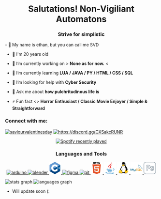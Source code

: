 <h1 align="center">Salutations! Non-Vigiliant Automatons</h1>
<h3 align="center">Strive for simplistic</h3>
- 🔶 My name is ethan, but you can call me SVD

- 🧡 I'm 20 years old

- 🔭 I’m currently working on > **None as for now.** <

- 🌱 I’m currently learning **LUA / JAVA / PY / HTML / CSS / SQL** 

- 🤝 I’m looking for help with **Cyber Security**

- 💬 Ask me about **how pulchritudinous life is**

- ⚡ Fun fact <> **Horror Enthusiast / Classic Movie Enjoyer / Simple & Straightforward**

 
<h3 align="left">Connect with me:</h3>
<p align="left">
<a href="https://www.youtube.com/c/saviourvalentinesday" target="blank"><img align="center" src="https://raw.githubusercontent.com/rahuldkjain/github-profile-readme-generator/master/src/images/icons/Social/youtube.svg" alt="saviourvalentinesday" height="30" width="40" /></a>
<a href="https://discord.gg/CXSakcRUNR" target="blank"><img align="center" src="https://raw.githubusercontent.com/rahuldkjain/github-profile-readme-generator/master/src/images/icons/Social/discord.svg" alt="https://discord.gg/CXSakcRUNR" height="30" width="40" /></a>
</p>

<div align="center">
  <a href="https://open.spotify.com/user/nfmom5sm1x6jzpkhljtzi6ul7">
    <img src="https://spotify-recently-played-readme.vercel.app/api?user=nfmom5sm1x6jzpkhljtzi6ul7&count=5&unique=true" alt="Spotify recently played"  />
  </a>
</div>


<h3 align="middle">  Languages and Tools  </h3>
<p align="middle"> <a href="https://www.arduino.cc/" target="_blank" rel="noreferrer"> <img src="https://cdn.worldvectorlogo.com/logos/arduino-1.svg" alt="arduino" width="40" height="40"/> </a> <a href="https://www.blender.org/" target="_blank" rel="noreferrer"> <img src="https://download.blender.org/branding/community/blender_community_badge_white.svg" alt="blender" width="40" height="40"/> </a> <a href="https://www.w3schools.com/cpp/" target="_blank" rel="noreferrer"> <img src="https://raw.githubusercontent.com/devicons/devicon/master/icons/cplusplus/cplusplus-original.svg" alt="cplusplus" width="40" height="40"/> </a> <a href="https://www.figma.com/" target="_blank" rel="noreferrer"> <img src="https://www.vectorlogo.zone/logos/figma/figma-icon.svg" alt="figma" width="40" height="40"/> </a> <a href="https://git-scm.com/" target="_blank" rel="noreferrer"> <img src="https://www.vectorlogo.zone/logos/git-scm/git-scm-icon.svg" alt="git" width="40" height="40"/> </a> <a href="https://www.w3.org/html/" target="_blank" rel="noreferrer"> <img src="https://raw.githubusercontent.com/devicons/devicon/master/icons/html5/html5-original-wordmark.svg" alt="html5" width="40" height="40"/> </a> <a href="https://www.java.com" target="_blank" rel="noreferrer"> <img src="https://raw.githubusercontent.com/devicons/devicon/master/icons/java/java-original.svg" alt="java" width="40" height="40"/> </a> <a href="https://www.linux.org/" target="_blank" rel="noreferrer"> <img src="https://raw.githubusercontent.com/devicons/devicon/master/icons/linux/linux-original.svg" alt="linux" width="40" height="40"/> </a> <a href="https://www.mysql.com/" target="_blank" rel="noreferrer"> <img src="https://raw.githubusercontent.com/devicons/devicon/master/icons/mysql/mysql-original-wordmark.svg" alt="mysql" width="40" height="40"/> </a> <a href="https://www.photoshop.com/en" target="_blank" rel="noreferrer"> <img src="https://raw.githubusercontent.com/devicons/devicon/master/icons/photoshop/photoshop-line.svg" alt="photoshop" width="40" height="40"/> </a> </p>


 
<div align="left">
  <img src="https://github-readme-stats.vercel.app/api?username=R-1933&hide_title=false&hide_rank=false&show_icons=true&include_all_commits=true&count_private=true&disable_animations=false&theme=dracula&locale=en&hide_border=false&order=1" height="150" alt="stats graph"  />
  <img src="https://github-readme-stats.vercel.app/api/top-langs?username=R-1933&locale=en&hide_title=false&layout=compact&card_width=320&langs_count=5&theme=onedark&hide_border=false&order=2" height="150" alt="languages graph"  />
</div>




- Will update soon (:
